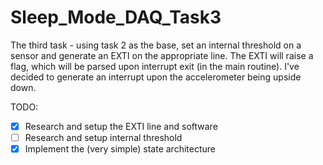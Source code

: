 # Sleep_Mode_DAQ_Task3

The third task - using task 2 as the base, set an internal threshold on a sensor and generate an EXTI on the appropriate line. The EXTI will raise a flag, which will be parsed upon interrupt exit (in the main routine). I've decided to generate an interrupt upon the accelerometer being upside down.

TODO: 
* [x] Research and setup the EXTI line and software
* [ ] Research and setup internal threshold
* [x] Implement the (very simple) state architecture
